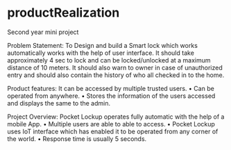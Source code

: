 # productRealization
Second year mini project

Problem Statement:
To Design and build a Smart lock which works
automatically works with the help of user interface. It
should take approximately 4 sec to lock and can be
locked/unlocked at a maximum distance of 10 meters.
It should also warn to owner in case of unauthorized
entry and should also contain the history of who all
checked in to the home.

Product features:
It can be accessed by multiple trusted
users.
• Can be operated from anywhere.
• Stores the information of the users
accessed and displays the same to the
admin.

Project Overview:
Pocket Lockup operates fully
automatic with the help of a mobile
App.
• Multiple users are able to able to
access.
• Pocket Lockup uses IoT interface
which has enabled it to be
operated from any corner of the
world.
• Response time is usually 5
seconds.
